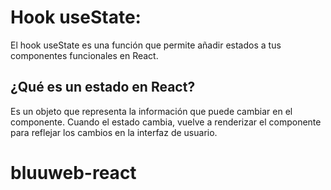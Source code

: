 # Hook useState:

El hook useState es una función que permite añadir estados a tus componentes
funcionales en React.

## ¿Qué es un estado en React?

Es un objeto que representa la información que puede cambiar en el componente.
Cuando el estado cambia, vuelve a renderizar el componente para reflejar los
cambios en la interfaz de usuario.

# bluuweb-react
